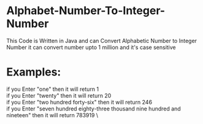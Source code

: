 # Alphabet-Number-To-Integer-Number

This Code is Written in Java and can Convert Alphabetic Number to Integer Number 
it can convert number upto 1 million
and it's case sensitive

# Examples:

if you Enter "one" then it will return 1 \
if you Enter "twenty" then it will return 20 \
if you Enter "two hundred forty-six" then it will return 246 \
if you Enter "seven hundred eighty-three thousand nine hundred and nineteen" then it will return 783919 \

